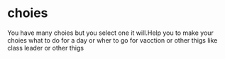 # choies
You have many choies but you select one it will.Help  you to make your choies what to do for a day or wher to go for vacction or other thigs like class leader or  other thigs
